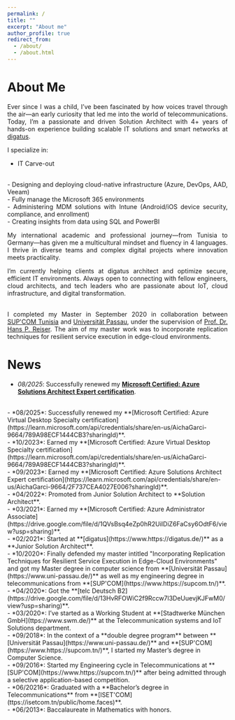 ```yaml
---
permalink: /
title: ""
excerpt: "About me"
author_profile: true
redirect_from: 
  - /about/
  - /about.html
---
```


About Me
======

<div style="text-align: justify">
Ever since I was a child, I’ve been fascinated by how voices travel through the air—an early curiosity that led me into the world of telecommunications. Today, I’m a passionate and driven Solution Architect with 4+ years of hands-on experience building scalable IT solutions and smart networks at <a href="https://www.digatus.de/" target="_blank">digatus</a>.

I specialize in:
<br>
- IT Carve-out
<br>
- Designing and deploying cloud-native infrastructure (Azure, DevOps, AAD, Veeam)
<br>
- Fully manage the Microsoft 365 environments
<br>
- Administering MDM solutions with Intune (Android/iOS device security, compliance, and enrollment)
<br>
- Creating insights from data using SQL and PowerBI

My international academic and professional journey—from Tunisia to Germany—has given me a multicultural mindset and fluency in 4 languages. I thrive in diverse teams and complex digital projects where innovation meets practicality.

I’m currently helping clients at digatus architect and optimize secure, efficient IT environments. Always open to connecting with fellow engineers, cloud architects, and tech leaders who are passionate about IoT, cloud infrastructure, and digital transformation.
 
</div>
<br>

<div style="text-align: justify">
I completed my Master in September 2020 in collaboration between <a href="https://www.https://supcom.tn/" target="_blank">SUP'COM Tunisia</a> and <a href="https://www.uni-passau.de/" target="_blank">Universität Passau</a>, under the supervision of <a href="https://www.fim.uni-passau.de/en/research-and-professorships/former-chairs-professorships/assistant-professorship/team/prof-dr-hans-p-reiser?chash=06304a7d44ea3de05a683d5014dbb2db&tx_publications_pi1%5B%40widget_0%5D%5Bcurrentpage%5D=3&cHash=519564dde62838fca3e2bd702e6e7c89" target="_blank">Prof. Dr. Hans P. Reiser</a>. The aim of my master work was to incorporate replication techniques for resilient service execution in edge-cloud environments.
</div>




News
======
- *08/2025*: Successfully renewed my **[Microsoft Certified: Azure Solutions Architect Expert certification](https://learn.microsoft.com/api/credentials/share/en-us/AichaGarci-9664/2F737CEA4027E006?sharingId)**.  
<br>
- *08/2025*: Successfully renewed my **[Microsoft Certified: Azure Virtual Desktop Specialty certification](https://learn.microsoft.com/api/credentials/share/en-us/AichaGarci-9664/789A98ECF1444CB3?sharingId)**.  
<br>
- *10/2023*: Earned my **[Microsoft Certified: Azure Virtual Desktop Specialty certification](https://learn.microsoft.com/api/credentials/share/en-us/AichaGarci-9664/789A98ECF1444CB3?sharingId)**.  
<br>
- *09/2023*: Earned my **[Microsoft Certified: Azure Solutions Architect Expert certification](https://learn.microsoft.com/api/credentials/share/en-us/AichaGarci-9664/2F737CEA4027E006?sharingId)**.  
<br>
- *04/2022*: Promoted from Junior Solution Architect to **Solution Architect**. 
<br>
- *03/2021*: Earned my **[Microsoft Certified: Azure Administrator Associate](https://drive.google.com/file/d/1QVsBsq4eZp0hR2UiIDiZ6FaCsy6OdtF6/view?usp=sharing)**.  
<br>
- *02/2021*: Started at **[digatus](https://www.https://digatus.de/)** as a **Junior Solution Architect**.
<br>  
- *10/2020*: Finally defended my master intitled "Incorporating Replication Techniques for Resilient Service Execution in Edge-Cloud Environments" and got my Master degree in computer science from **[Universität Passau](https://www.uni-passau.de/)** as well as my engineering degree in telecommunications from **[SUP'COM](https://www.https://supcom.tn/)**.  
<br>
- *04/2020*: Got the **[telc Deutsch B2](https://drive.google.com/file/d/13HvRFOWiC2f9Rccw7l3DeUuevjKJFwM0/view?usp=sharing)**.  
<br>
- *03/2020*: I’ve started as a Working Student at **[Stadtwerke München GmbH](ttps://www.swm.de/)** at the Telecommunication systems and IoT Solutions department.  
<br>  
- *09/2018*: In the context of a **double degree program** between **[Universität Passau](https://www.uni-passau.de/)** and **[SUP'COM](https://www.https://supcom.tn/)**, I started my Master’s degree in Computer Science.  
<br>  
- *09/2016*: Started my Engineering cycle in Telecommunications at **[SUP'COM](https://www.https://supcom.tn/)** after being admitted through a selective application-based competition.  
<br>  
- *06/20216*: Graduated with a **Bachelor’s degree in Telecommunications** from **[ISET'COM](ttps://isetcom.tn/public/home.faces)**.  
<br>  
- *06/2013*: Baccalaureate in Mathematics with honors.

